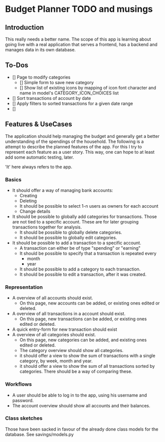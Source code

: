 # Budget Planner TODO and musings

## Introduction
This really needs a better name.
The scope of this app is learning about going live with a real application that serves a frontend, has a backend and manages data in its own database.

## To-Dos
- [] Page to modify categories
    - [] Simple form to save new category
    - [] Show list of existing icons by mapping of icon font character and name in model's CATEGORY_ICON_CHOICES list
- [] Sort transactions of account by date
- [] Apply filters to sorted transactions for a given date range
- [] 


## Features & UseCases
The application should help managing the budget and generally get a better understanding of the spendings of the household.
The following is a attempt to describe the planned features of the app. For this I try to represent each feature as a user story. This way, one can hope to at least add some automatic testing, later.

'It' here always refers to the app.

### Basics
- It should offer a way of managing bank accounts:
    - Creating
    - Deleting
    - It should be possible to select 1-n users as owners for each account
    - Change details
- It should be possible to globally add categories for transactions. Those are not tied to a specific account. These are for later grouping transactions together for analysis.
    - It should be possible to globally delete categories.
    - It should be possible to globally edit categories.
- It should be possible to add a transaction to a specific account.
    - A transaction can either be of type "spending" or "earning"
    - It should be possible to specify that a transaction is repeated every 
        - month
        - year
    - It should be possible to add a category to each transaction.
    - It should be possible to edit a transaction, after it was created.

### Representation
- A overview of all accounts should exist.
    - On this page, new accounts can be added, or existing ones edited or deleted.
- A overview of all transactions in a account should exist.
    - On this page, new transactions can be added, or existing ones edited or deleted.
- A quick entry-form for new transaction should exist
- A overview of all categories should exist.
    - On this page, new categories can be added, and existing ones edited or deleted.
    - The category overview should show all categories. 
    - it should offer a view to show the sum of transactions with a single category, by week, month and year.
    - it should offer a view to show the sum of all transactions sorted by categories. There should be a way of comparing these.

### Workflows
- A user should be able to log in to the app, using his username and password.
- The account overview should show all accounts and their balances.

### Class sketches
Those have been sacked in favour of the already done class models for the database. See savings/models.py